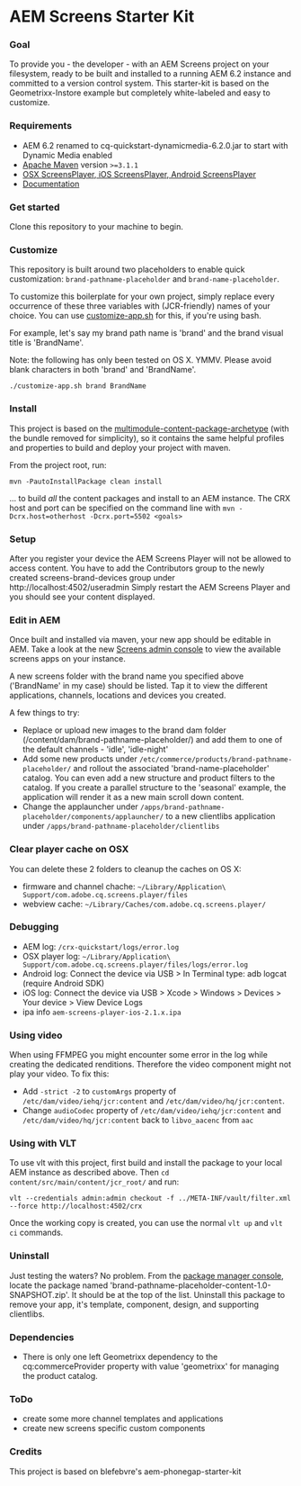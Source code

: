 AEM Screens Starter Kit
====================

### Goal 

To provide you - the developer - with an AEM Screens project on your filesystem, ready to be built and installed to a running AEM 6.2 instance and committed to a version control system. This starter-kit is based on the Geometrixx-Instore example but completely white-labeled and easy to customize.


### Requirements

- AEM 6.2 renamed to cq-quickstart-dynamicmedia-6.2.0.jar to start with Dynamic Media enabled
- [Apache Maven](https://maven.apache.org/) version `>=3.1.1`
- [OSX ScreensPlayer, iOS ScreensPlayer, Android ScreensPlayer](https://download.macromedia.com/screens/)
- [Documentation](https://docs.adobe.com/docs/en/aem/6-2/deploy/screens.html)


### Get started

Clone this repository to your machine to begin.


### Customize

This repository is built around two placeholders to enable quick customization: `brand-pathname-placeholder` and `brand-name-placeholder`.

To customize this boilerplate for your own project, simply replace every occurrence of these three variables with (JCR-friendly) names of your choice. You can use [customize-app.sh](customize-app.sh) for this, if you're using bash.

For example, let's say my brand path name is 'brand' and the brand visual title is 'BrandName'. 

Note: the following has only been tested on OS X. YMMV. Please avoid blank characters in both 'brand' and 'BrandName'.

	./customize-app.sh brand BrandName


### Install

This project is based on the [multimodule-content-package-archetype](http://dev.day.com/content/docs/en/aem/6-0/develop/how-tos/vlt-mavenplugin.html#multimodule-content-package-archetype) (with the bundle removed for simplicity), so it contains the same helpful profiles and properties to build and deploy your project with maven.

From the project root, run:

    mvn -PautoInstallPackage clean install 

... to build *all* the content packages and install to an AEM instance. The CRX host and port can be specified on the command line with `mvn -Dcrx.host=otherhost -Dcrx.port=5502 <goals>`


### Setup

After you register your device the AEM Screens Player will not be allowed to access content. You have to add the Contributors group to the newly created screens-brand-devices group under http://localhost:4502/useradmin
Simply restart the AEM Screens Player and you should see your content displayed.


### Edit in AEM

Once built and installed via maven, your new app should be editable in AEM. Take a look at the new [Screens admin console](http://localhost:4502/screens.html/content/screens) to view the available screens apps on your instance.

A new screens folder with the brand name you specified above ('BrandName' in my case) should be listed. Tap it to view the different applications, channels, locations and devices you created. 

A few things to try:

- Replace or upload new images to the brand dam folder (/content/dam/brand-pathname-placeholder/) and add them to one of the default channels - 'idle', 'idle-night'
- Add some new products under `/etc/commerce/products/brand-pathname-placeholder/` and rollout the associated 'brand-name-placeholder' catalog. You can even add a new structure and product filters to the catalog. If you create a parallel structure to the 'seasonal' example, the application will render it as a new main scroll down content.
- Change the applauncher under `/apps/brand-pathname-placeholder/components/applauncher/` to a new clientlibs application under `/apps/brand-pathname-placeholder/clientlibs`


### Clear player cache on OSX
You can delete these 2 folders to cleanup the caches on OS X:

- firmware and channel chache: `~/Library/Application\ Support/com.adobe.cq.screens.player/files`
- webview cache: `~/Library/Caches/com.adobe.cq.screens.player/`

### Debugging

- AEM log: `/crx-quickstart/logs/error.log`
- OSX player log: `~/Library/Application\ Support/com.adobe.cq.screens.player/files/logs/error.log`
- Android log: Connect the device via USB > In Terminal type: adb logcat (require Android SDK)
- iOS log: Connect the device via USB > Xcode > Windows > Devices > Your device > View Device Logs
- ipa info `aem-screens-player-ios-2.1.x.ipa`

### Using video
When using FFMPEG you might encounter some error in the log while creating the dedicated renditions. Therefore the video component might not play your video. To fix this:

- Add `-strict -2` to `customArgs` property of `/etc/dam/video/iehq/jcr:content` and `/etc/dam/video/hq/jcr:content`.
- Change `audioCodec` property of `/etc/dam/video/iehq/jcr:content` and `/etc/dam/video/hq/jcr:content` back to `libvo_aacenc` from `aac`

### Using with VLT

To use vlt with this project, first build and install the package to your local AEM instance as described above. Then `cd content/src/main/content/jcr_root/` and run:

    vlt --credentials admin:admin checkout -f ../META-INF/vault/filter.xml --force http://localhost:4502/crx

Once the working copy is created, you can use the normal ``vlt up`` and ``vlt ci`` commands.


### Uninstall

Just testing the waters? No problem. From the [package manager console](http://localhost:4502/crx/packmgr/index.jsp), locate the package named 'brand-pathname-placeholder-content-1.0-SNAPSHOT.zip'. It should be at the top of the list. Uninstall this package to remove your app, it's template, component, design, and supporting clientlibs.


### Dependencies

- There is only one left Geometrixx dependency to the cq:commerceProvider property with value 'geometrixx' for managing the product catalog.

### ToDo

- create some more channel templates and applications
- create new screens specific custom components

### Credits

This project is based on blefebvre's aem-phonegap-starter-kit